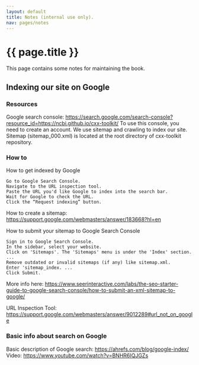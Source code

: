 ```yaml
---
layout: default
title: Notes (internal use only).
nav: pages/notes
---
```



{{ page.title }}
=================================================

This page contains some notes for maintaining the book.

## Indexing our site on Google

### Resources

Google search console: https://search.google.com/search-console?resource_id=https://ncbi.github.io/cxx-toolkit/
To use this console, you need to create an account. 
We use sitemap and crawling to index our site.
Sitemap (sitemap_000.xml) is located at the root directory of cxx-toolkit repository.

### How to

How to get indexed by Google

    Go to Google Search Console.
    Navigate to the URL inspection tool.
    Paste the URL you'd like Google to index into the search bar.
    Wait for Google to check the URL.
    Click the “Request indexing” button.
    
How to create a sitemap: https://support.google.com/webmasters/answer/183668?hl=en
    
How to submit your sitemap to Google Search Console

    Sign in to Google Search Console.
    In the sidebar, select your website.
    Click on 'Sitemaps'. The 'Sitemaps' menu is under the 'Index' section. ...
    Remove outdated or invalid sitemaps (if any) like sitemap.xml.
    Enter 'sitemap_index. ...
    Click Submit.
More info here: https://www.seerinteractive.com/labs/the-seo-starter-guide-to-google-search-console/how-to-submit-an-xml-sitemap-to-google/
    
    
URL Inspection Tool: https://support.google.com/webmasters/answer/9012289#url_not_on_google
    

### Basic info about search on Google

Basic description of Google search: https://ahrefs.com/blog/google-index/
Video: https://www.youtube.com/watch?v=BNHR6IQJGZs
